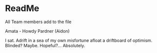 # ReadMe
All Team members add to the file

Amata - Howdy Pardner (Aidon)


I sat. Adrift in a sea of my own misfortune afloat a driftboard of optimism. Blinded? Maybe. Hopeful?... Absolutely.
